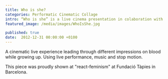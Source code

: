 ```yaml
---
title: Who is she?
categories: Performatic Cinematic Collage
intro: “Who is she” is a live cinema presentation in colaboration with the performer Carme Vinyas. Part 2 of a trilogy of graphic violence on gore subjects.
featured_image: /media/images/WhoIsShe.jpg

published: true
date:  2012-12-31 00:00:00 +0100
---
```



A cinematic live experience leading through different impressions on blood while growing up. Using live performance, music and stop motion.  

This piece was proudly shown at "react-feminism" at Fundació Tàpies in Barcelona.  


